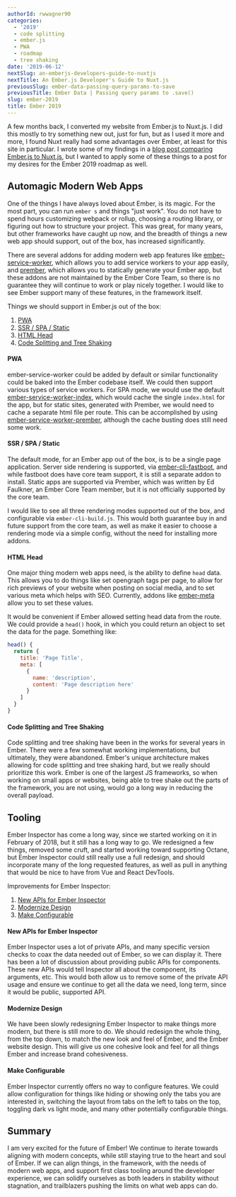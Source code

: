 ```yaml
---
authorId: rwwagner90
categories: 
  - '2019'
  - code splitting
  - ember.js
  - PWA
  - roadmap
  - tree shaking
date: '2019-06-12'
nextSlug: an-emberjs-developers-guide-to-nuxtjs
nextTitle: An Ember.js Developer's Guide to Nuxt.js
previousSlug: ember-data-passing-query-params-to-save
previousTitle: Ember Data | Passing query params to .save()
slug: ember-2019
title: Ember 2019
---
```


A few months back, I converted my website from Ember.js to Nuxt.js. I did this mostly to try something new out,
just for fun, but as I used it more and more, I found Nuxt really had some advantages over Ember, at least for this
site in particular. I wrote some of my findings in a [blog post comparing Ember.js to Nuxt.js](https://shipshape.io/blog/an-emberjs-developers-guide-to-nuxtjs/), 
but I wanted to apply some of these things to a post for my desires for the Ember 2019 roadmap as well.

## Automagic Modern Web Apps

One of the things I have always loved about Ember, is its magic. For the most part, you can run `ember s` and things
"just work". You do not have to spend hours customizing webpack or rollup, choosing a routing library, or figuring
out how to structure your project. This was great, for many years, but other frameworks have caught up now, and the
breadth of things a new web app should support, out of the box, has increased significantly. 

There are several addons for adding modern web app features like [ember-service-worker](https://github.com/dockyard/ember-service-worker), 
which allows you to add service workers to your app easily, and [prember](https://github.com/ef4/prember), which allows you to statically generate 
your Ember app, but these addons are not maintained by the Ember Core Team, so there is no guarantee they will continue to work or play
nicely together. I would like to see Ember support many of these features, in the framework itself.

Things we should support in Ember.js out of the box:

1. [PWA](#pwa)
2. [SSR / SPA / Static](#ssrspastatic) 
3. [HTML Head](#htmlhead)
4. [Code Splitting and Tree Shaking](#codesplittingandtreeshaking)

#### PWA

ember-service-worker could be added by default or similar functionality could be baked into the Ember codebase itself. 
We could then support various types of service workers. For SPA mode, we would use the default [ember-service-worker-index](https://github.com/DockYard/ember-service-worker-index),
which would cache the single `index.html` for the app, but for static sites, generated with Prember, we would need to cache a separate html file per route. 
This can be accomplished by using [ember-service-worker-prember](https://github.com/shipshapecode/ember-service-worker-prember), although the cache busting
does still need some work.

#### SSR / SPA / Static 

The default mode, for an Ember app out of the box, is to be a single page application. Server side rendering is supported, via [ember-cli-fastboot](https://ember-fastboot.com/),
and while fastboot does have core team support, it is still a separate addon to install. Static apps are supported via Prember, which was written by Ed Faulkner,
an Ember Core Team member, but it is not officially supported by the core team.

I would like to see all three rendering modes supported out of the box, and configurable via `ember-cli-build.js`. This would both guarantee buy in and future 
support from the core team, as well as make it easier to choose a rendering mode via a simple config, without the need for installing more addons.

#### HTML Head

One major thing modern web apps need, is the ability to define `head` data. This allows you to do things like set opengraph tags per page, to allow for rich
previews of your website when posting on social media, and to set various meta which helps with SEO. Currently, addons like [ember-meta](https://github.com/shipshapecode/ember-meta)
allow you to set these values.

It would be convenient if Ember allowed setting head data from the route. We could provide a `head()` hook, in which you could return an object to set the data 
for the page. Something like:

```js
head() {
  return {
    title: 'Page Title',
    meta: [
      {
        name: 'description',
        content: 'Page description here'
      }
    ]
  }
}
```

#### Code Splitting and Tree Shaking

Code splitting and tree shaking have been in the works for several years in Ember. There were a few somewhat working
implementations, but ultimately, they were abandoned. Ember's unique architecture makes allowing for code splitting and
tree shaking hard, but we really should prioritize this work. Ember is one of the largest JS frameworks, so when working
on small apps or websites, being able to tree shake out the parts of the framework, you are not using, would go a long way
in reducing the overall payload.

## Tooling

Ember Inspector has come a long way, since we started working on it in February of 2018, but it still has a long way
to go. We redesigned a few things, removed some cruft, and started working toward supporting Octane, but Ember Inspector
could still really use a full redesign, and should incorporate many of the long requested features, as well as pull in
anything that would be nice to have from Vue and React DevTools.

Improvements for Ember Inspector:

1. [New APIs for Ember Inspector](#newapisforemberinspector)
2. [Modernize Design](#modernizedesign)
3. [Make Configurable](#makeconfigurable)

#### New APIs for Ember Inspector

Ember Inspector uses a lot of private APIs, and many specific version checks to coax the data needed out of Ember, so we 
can display it. There has been a lot of discussion about providing public APIs for components. These new APIs would tell 
Inspector all about the component, its arguments, etc. This would both allow us to remove some of the private API usage 
and ensure we continue to get all the data we need, long term, since it would be public, supported API.

#### Modernize Design

We have been slowly redesigning Ember Inspector to make things more modern, but there is still more to do. We should
redesign the whole thing, from the top down, to match the new look and feel of Ember, and the Ember website design.
This will give us one cohesive look and feel for all things Ember and increase brand cohesiveness.

#### Make Configurable

Ember Inspector currently offers no way to configure features. We could allow configuration for things like hiding or 
showing only the tabs you are interested in, switching the layout from tabs on the left to tabs on the top, toggling
dark vs light mode, and many other potentially configurable things.

## Summary

I am very excited for the future of Ember! We continue to iterate towards aligning with modern concepts, while still 
staying true to the heart and soul of Ember. If we can align things, in the framework, with the needs of modern web 
apps, and support first class tooling around the developer experience, we can solidify ourselves as both leaders in
stability without stagnation, and trailblazers pushing the limits on what web apps can do.


